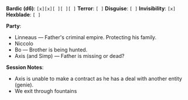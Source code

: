 **Bardic (d6)**: `[x][x][ ][ ][ ]`
**Terror**: `[ ]`
**Disguise**: `[ ]`
**Invisibility**: `[x]`
**Hexblade**: `[ ]`

**Party**:
- Linneaus — Father's criminal empire. Protecting his family.
- Niccolo
- Bo — Brother is being hunted.
- Axis (and Simp) — Father is missing or dead?

**Session Notes**:
- Axis is unable to make a contract as he has a deal with another entity (genie).
- We exit through fountains